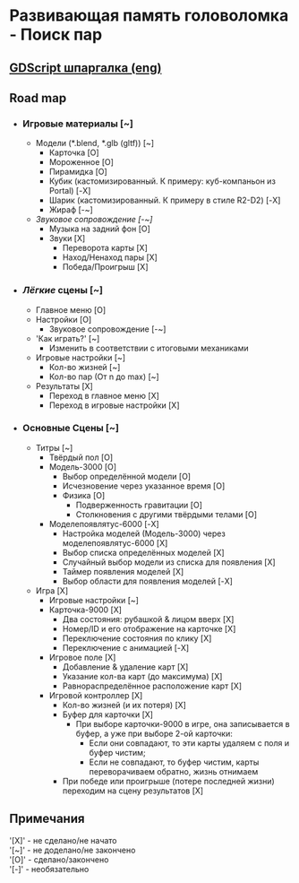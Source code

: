 # Развивающая память головоломка - Поиск пар

## [GDScript шпаргалка (eng)](https://godot.community/topic/78/gdscript-cheatsheet)

## Road map

- ### Игровые материалы [~]

  - Модели (\*.blend, \*.glb (gltf)) [~]
    - Карточка [O]
    - Мороженное [O]
    - Пирамидка [O]
    - Кубик (кастомизированный. К примеру: куб-компаньон из Portal) [-X]
    - Шарик (кастомизированный. К примеру в стиле R2-D2) [-X]
    - Жираф [-~]
  - *Звуковое сопровождение [-~]*
    - Музыка на задний фон [O]
    - Звуки [X]
      - Переворота карты [X]
      - Наход/Ненаход пары [X]
      - Победа/Проигрыш [X]

- ### *Лёгкие* сцены [~]

  - Главное меню [O]
  - Настройки [O]
    - Звуковое сопровождение [-~]
  - 'Как играть?' [~]
    - Изменить в соответствии с итоговыми механиками
  - Игровые настройки [~]
    - Кол-во жизней [~]
    - Кол-во пар (От n до max) [~]
  - Результаты [X]
    - Переход в главное меню [X]
    - Переход в игровые настройки [X]

- ### Основные Сцены [~]

  - Титры [~]
    - Твёрдый пол [O]
    - Модель-3000 [O]
      - Выбор определённой модели [O]
      - Исчезновение через указанное время [O]
      - Физика [O]
        - Подверженность гравитации [O]
        - Столкновения с другими твёрдыми телами [O]
    - Моделепоявлятус-6000 [-X]
      - Настройка моделей (Модель-3000) через моделепоявлятус-6000 [X]
      - Выбор списка определённых моделей [X]
      - Случайный выбор модели из списка для появления [X]
      - Таймер появления моделей [X]
      - Выбор области для появления моделей [-X]
  - Игра [X]
    - Игровые настройки [~]
    - Карточка-9000 [X]
      - Два состояния: рубашкой & лицом вверх [X]
      - Номер/ID и его отображение на карточке [X]
      - Переключение состояния по клику [X]
      - Переключение с анимацией [-X]
    - Игровое поле [X]
      - Добавление & удаление карт [X]
      - Указание кол-ва карт (до максимума) [X]
      - Равнораспределённое расположение карт [X]
    - Игровой контроллер [X]
      - Кол-во жизней (и их потеря) [X]
      - Буфер для карточки [X]
        - При выборе карточки-9000 в игре, она записывается в буфер, а уже при выборе 2-ой карточки:  
          - Если они совпадают, то эти карты удаляем с поля и буфер чистим;
          - Если не совпадают, то буфер чистим, карты переворачиваем обратно, жизнь отнимаем
      - При победе или проигрыше (потере последней жизни) переходим на сцену результатов [X]

## Примечания

'[X]' - не сделано/не начато  
'[~]' - не доделано/не закончено  
'[O]' - сделано/закончено  
'[-]' - необязательно
